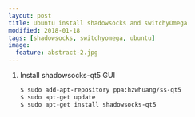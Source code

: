 ```yaml
---
layout: post
title: Ubuntu install shadowsocks and switchyOmega
modified: 2018-01-18
tags: [shadowsocks, switchyomega, ubuntu]
image:
  feature: abstract-2.jpg
---
```


1. Install shadowsocks-qt5 GUI
    
    ```bash
    $ sudo add-apt-repository ppa:hzwhuang/ss-qt5
    $ sudo apt-get update
    $ sudo apt-get install shadowsocks-qt5
    ```

